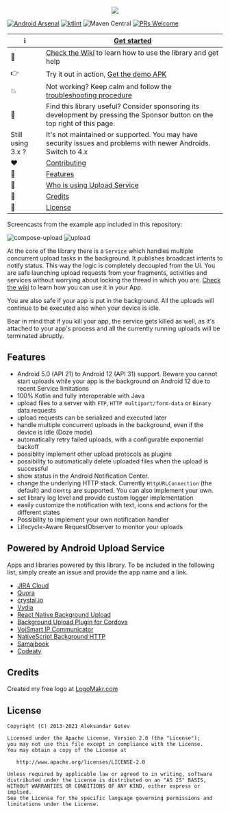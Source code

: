 <p align="center">
  <img src="uploadservice-logo.png">
</p>

[![Android Arsenal](https://img.shields.io/badge/Android%20Arsenal-Android%20Upload%20Service-brightgreen.svg?style=flat)](http://android-arsenal.com/details/1/2161) [![ktlint](https://img.shields.io/badge/code%20style-%E2%9D%A4-FF4081.svg)](https://ktlint.github.io/) ![Maven Central](https://img.shields.io/maven-central/v/net.gotev/uploadservice) [![PRs Welcome](https://img.shields.io/badge/PRs-welcome-brightgreen.svg?style=flat-square)](http://makeapullrequest.com)

| :information_source: | [Get started](https://github.com/gotev/android-upload-service/wiki/Getting-Started-with-4.x) |
|--|--|
| :book: | [Check the Wiki](https://github.com/gotev/android-upload-service/wiki) to learn how to use the library and get help |
| :point_right: | Try it out in action, [Get the demo APK](https://github.com/gotev/android-upload-service/releases/latest) |
| :collision: | Not working? Keep calm and follow the [troubleshooting procedure](https://github.com/gotev/android-upload-service/wiki/Troubleshooting-Procedure) |
| :gift: | Find this library useful? Consider sponsoring its development by pressing the Sponsor button on the top right of this page. |
| Still using 3.x ? | It's not maintained or supported. You may have security issues and problems with newer Androids. Switch to 4.x |
| :heart: | [Contributing](CONTRIBUTING.md) |
| :star2: | [Features](#features) |
| :raising_hand: | [Who is using Upload Service](#powered) |
| :mega: | [Credits](#credits)
| :scroll: | [License](#license)

Screencasts from the example app included in this repository:

![compose-upload](https://user-images.githubusercontent.com/16792495/28752871-de82540e-7529-11e7-9037-de86b8f0ca27.gif)
![upload](https://user-images.githubusercontent.com/16792495/28752872-de9a8894-7529-11e7-823a-e51eda59f5b7.gif)

At the core of the library there is a `Service` which handles multiple concurrent upload tasks in the background. It publishes broadcast intents to notify status. This way the logic is completely decoupled from the UI. You are safe launching upload requests from your fragments, activities and services without worrying about locking the thread in which you are. [Check the wiki](https://github.com/gotev/android-upload-service/wiki) to learn how you can use it in your App.

You are also safe if your app is put in the background. All the uploads will continue to be executed also when your device is idle.

Bear in mind that if you kill your app, the service gets killed as well, as it's attached to your app's process and all the currently running uploads will be terminated abruptly.

## Features <a name="features"></a>
* Android 5.0 (API 21) to Android 12 (API 31) support. Beware you cannot start uploads while your app is the background on Android 12 due to recent Service limitations
* 100% Kotlin and fully interoperable with Java
* upload files to a server with `FTP`, `HTTP multipart/form-data` or `Binary` data requests
* upload requests can be serialized and executed later
* handle multiple concurrent uploads in the background, even if the device is idle (Doze mode)
* automatically retry failed uploads, with a configurable exponential backoff
* possiblity implement other upload protocols as plugins
* possibility to automatically delete uploaded files when the upload is successful
* show status in the Android Notification Center.
* change the underlying HTTP stack. Currently `HttpURLConnection` (the default) and `OkHttp` are supported. You can also implement your own.
* set library log level and provide custom logger implementation
* easily customize the notification with text, icons and actions for the different states
* Possibility to implement your own notification handler
* Lifecycle-Aware RequestObserver to monitor your uploads

## Powered by Android Upload Service <a name="powered"></a>
Apps and libraries powered by this library. To be included in the following list, simply create an issue and provide the app name and a link.

- [JIRA Cloud](https://play.google.com/store/apps/details?id=com.atlassian.android.jira.core)
- [Quora](https://play.google.com/store/apps/details?id=com.quora.android)
- [crystal.io](https://play.google.com/store/apps/details?id=net.igenius.crystal)
- [Vydia](https://play.google.com/store/apps/details?id=com.vydia.app)
- [React Native Background Upload](https://github.com/Vydia/react-native-background-upload)
- [Background Upload Plugin for Cordova](https://www.npmjs.com/package/cordova-plugin-background-upload)
- [VoiSmart IP Communicator](https://play.google.com/store/apps/details?id=com.voismart.softphone)
- [NativeScript Background HTTP](https://www.npmjs.com/package/nativescript-background-http)
- [Samajbook](https://play.google.com/store/apps/details?id=com.marothiatechs.samaj)
- [Codeaty](https://play.google.com/store/apps/details?id=com.saifraheem.BagoLearn)

## Credits <a name="credits"></a>
Created my free logo at [LogoMakr.com](https://logomakr.com)

## License <a name="license"></a>

    Copyright (C) 2013-2021 Aleksandar Gotev

    Licensed under the Apache License, Version 2.0 (the "License");
    you may not use this file except in compliance with the License.
    You may obtain a copy of the License at

       http://www.apache.org/licenses/LICENSE-2.0

    Unless required by applicable law or agreed to in writing, software
    distributed under the License is distributed on an "AS IS" BASIS,
    WITHOUT WARRANTIES OR CONDITIONS OF ANY KIND, either express or implied.
    See the License for the specific language governing permissions and
    limitations under the License.
